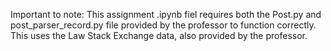 Important to note:
This assignment .ipynb fiel requires both the Post.py and post_parser_record.py file provided by the professor to function correctly. 
This uses the Law Stack Exchange data, also provided by the professor. 
